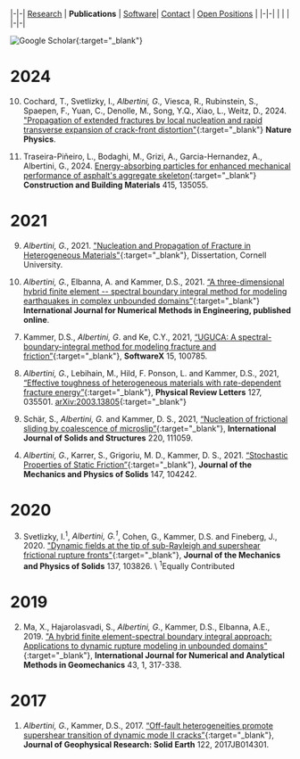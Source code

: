|-|-|
[Research](research.md) | **Publications** | [Software](software.md)| [Contact](contact.md) | [Open Positions](open_positions.md) |
|-|-|
| | |
|-|-|

![Google Scholar](https://scholar.google.com/citations?user=hcGejO0AAAAJ&hl=en&oi=ao){:target="_blank"}

# 2024

10. Cochard, T., Svetlizky, I., *Albertini, G.,* Viesca, R., Rubinstein, S.,  Spaepen, F., Yuan, C., Denolle, M.,  Song, Y.Q., Xiao, L., Weitz, D., 2024. ["Propagation of extended fractures by local nucleation and rapid transverse expansion of crack-front distortion"](https://www.nature.com/articles/s41567-023-02365-0){:target="_blank"}
**Nature Physics**.

<!--["Unexpected Dynamics in the Propagation of Fracture Fronts"](https://assets.researchsquare.com/files/rs-2635293/v1/3bb5dfee-b573-4bbc-bccb-9f301487a715.pdf?c=1682634833){:target="_blank"}, under review.-->

11.  Traseira-Piñeiro, L., Bodaghi, M., Grizi, A., Garcia-Hernandez, A.,  Albertini, G., 2024. [Energy-absorbing particles for enhanced mechanical performance of asphalt's aggregate skeleton](https://doi.org/10.1016/j.conbuildmat.2024.135055){:target="_blank"}
**Construction and Building Materials** 415, 135055. 

# 2021

9. *Albertini, G.*, 2021. ["Nucleation and Propagation of Fracture in Heterogeneous Materials"](https://www-proquest-com.proxy.library.cornell.edu/dissertations-theses/nucleation-propagation-fracture-heterogeneous/docview/2550608833/se-2?accountid=10267){:target="_blank"}, Dissertation, Cornell University.

8. *Albertini, G.*, Elbanna, A. and Kammer, D.S., 2021. [“A three-dimensional hybrid finite element --
spectral boundary integral method for modeling earthquakes in complex unbounded domains”](https://doi.org/10.1002/nme.6816){:target="_blank"}
**International Journal for Numerical Methods in Engineering, published online**.
<!--[arXiv:2102.08756](http://arxiv.org/abs/2102.08756){:target="_blank"}-->

7. Kammer, D.S., *Albertini, G*. and Ke, C.Y., 2021, [“UGUCA: A spectral-boundary-integral method for modeling fracture and friction”](https://doi.org/10.1016/j.softx.2021.100785){:target="_blank"}, **SoftwareX** 15, 100785.

6. *Albertini, G.*, Lebihain, M., Hild, F. Ponson, L. and Kammer, D.S., 2021,
[“Effective toughness of  heterogeneous materials with rate-dependent fracture energy”](https://doi.org/10.1103/PhysRevLett.127.035501){:target="_blank"}, 
**Physical Review Letters** 127, 035501. 
[arXiv:2003.13805](https://arxiv.org/abs/2003.13805){:target="_blank"}

5. Schär, S., *Albertini, G.* and Kammer, D. S., 2021, [“Nucleation of frictional sliding by coalescence of microslip”](https://doi.org/10.1016/j.ijsolstr.2021.111059){:target="_blank"}, **International Journal of Solids and Structures** 220, 111059. 
<!--[arXiv:2010.0434](https://arxiv.org/abs/2010.04343){:target="_blank"}-->

4. *Albertini, G.*, Karrer, S., Grigoriu, M. D., Kammer, D. S., 2021. [“Stochastic Properties of Static Friction”](https://doi.org/10.1016/j.jmps.2020.104242){:target="_blank"}, **Journal of the Mechanics and Physics of Solids** 147, 104242. 
<!--[arXiv:2005.06113](http://arxiv.org/abs/2005.06113){:target="_blank"}-->

# 2020


3. Svetlizky, I.<sup>1</sup>, *Albertini, G.<sup>1</sup>*, Cohen, G., Kammer, D.S. and Fineberg, J., 2020. 
["Dynamic fields at the tip of sub-Rayleigh and supershear frictional rupture fronts"](https://doi.org/10.1016/j.jmps.2019.103826){:target="_blank"}, 
**Journal of the Mechanics and Physics of Solids** 137, 103826. \\
<sup>1</sup>Equally Contributed
<!--[arXiv:1908.10412](http://arxiv.org/abs/1908.10412){:target="_blank"}-->

# 2019

2. Ma, X., Hajarolasvadi, S., *Albertini, G.*, Kammer, D.S., Elbanna, A.E., 2019. 
["A hybrid finite element-spectral boundary integral approach: Applications to dynamic rupture modeling in unbounded domains"](https://doi.org/10.1002/nag.2865){:target="_blank"},
**International Journal for Numerical and Analytical Methods in Geomechanics** 43, 1, 317-338. 

# 2017

1. *Albertini, G.*, Kammer, D.S., 2017. 
[“Off-fault heterogeneities promote supershear transition of dynamic mode II cracks”](https://doi.org/10.1002/2017JB014301){:target="_blank"},
**Journal of Geophysical Research: Solid Earth** 122, 2017JB014301.
